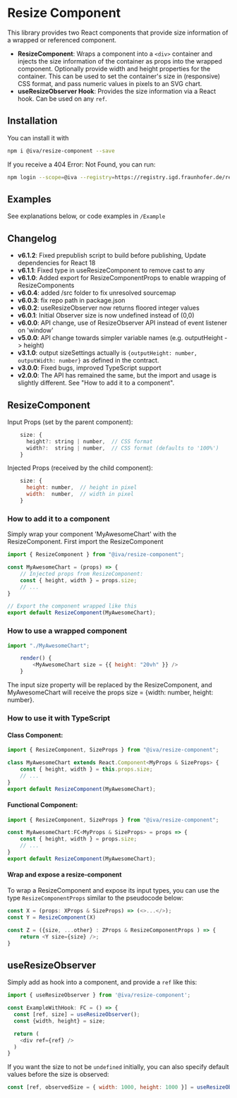 # Resize Component

This library provides two React components that provide size information of a wrapped or referenced component.
* **ResizeComponent**: Wraps a component into a `<div>` container and injects the size information of the container as props into the wrapped component. Optionally provide width and height properties for the container. This can be used to set the container's size in (responsive) CSS format, and pass numeric values in pixels to an SVG chart.
* **useResizeObserver Hook**: Provides the size information via a React hook. Can be used on any `ref`. 

## Installation
You can install it with
```bash
npm i @iva/resize-component --save
```

If you receive a 404 Error: Not Found, you can run:

```bash
npm login --scope=@iva --registry=https://registry.igd.fraunhofer.de/repository/npm-all/ --auth-type=legacy
```

## Examples

See explanations below, or code examples in `/Example`


## Changelog

* **v6.1.2**: Fixed prepublish script to build before publishing, Update dependencies for React 18
* **v6.1.1**: Fixed type in useResizeComponent to remove cast to any
* **v6.1.0**: Added export for ResizeComponentProps to enable wrapping of ResizeComponents
* **v6.0.4**: added /src folder to fix unresolved sourcemap
* **v6.0.3**: fix repo path in package.json
* **v6.0.2**: useResizeObserver now returns floored integer values
* **v6.0.1**: Initial Observer size is now undefined instead of (0,0)
* **v6.0.0**: API change, use of ResizeObserver API instead of event listener on 'window'
* **v5.0.0**: API change towards simpler variable names (e.g. outputHeight -> height)
* **v3.1.0**: output sizeSettings actually is `{outputHeight: number, outputWidth: number}` as defined in the contract.
* **v3.0.0**: Fixed bugs, improved TypeScript support
* **v2.0.0**: The API has remained the same, but the import and usage is slightly different. See "How to add it to a component".

## ResizeComponent
Input Props (set by the parent component):
```javascript
    size: {
      height?: string | number,  // CSS format
      width?:  string | number,  // CSS format (defaults to '100%')
    }
```

Injected Props (received by the child component):
```javascript
    size: {
      height: number,  // height in pixel
      width:  number,  // width in pixel
    }
```


### How to add it to a component
Simply wrap your component 'MyAwesomeChart' with the ResizeComponent. First import the ResizeComponent
```javascript
import { ResizeComponent } from "@iva/resize-component";

const MyAwesomeChart = (props) => {
    // Injected props from ResizeComponent:
    const { height, width } = props.size;
    // ...
}

// Export the component wrapped like this 
export default ResizeComponent(MyAwesomeChart);
```

### How to use a wrapped component
```javascript
import "./MyAwesomeChart";

    render() {
        <MyAwesomeChart size = {{ height: "20vh" }} />
    }
```
The input size property will be replaced by the ResizeComponent, and MyAwesomeChart will receive the props size = {width: number, height: number}.

### How to use it with TypeScript
#### Class Component:
```javascript
import { ResizeComponent, SizeProps } from "@iva/resize-component";

class MyAwesomeChart extends React.Component<MyProps & SizeProps> {
    const { height, width } = this.props.size;
    // ...
}
export default ResizeComponent(MyAwesomeChart);
```

#### Functional Component:
```javascript
import { ResizeComponent, SizeProps } from "@iva/resize-component";

const MyAwesomeChart:FC<MyProps & SizeProps> = props => {
    const { height, width } = props.size;
    // ...
}
export default ResizeComponent(MyAwesomeChart);
```

#### Wrap and expose a resize-component

To wrap a ResizeComponent and expose its input types, you can use the type `ResizeComponentProps` similar to the pseudocode below:

```typescript
const X = (props: XProps & SizeProps) => (<>...</>);
const Y = ResizeComponent(X)

const Z = ({size, ...other} : ZProps & ResizeComponentProps ) => {
    return <Y size={size} />;
}

```

## useResizeObserver
Simply add as hook into a component, and provide a `ref` like this:

```javascript
import { useResizeObserver } from '@iva/resize-component';

const ExampleWithHook: FC = () => {
  const [ref, size] = useResizeObserver();
  const {width, height} = size;

  return (
    <div ref={ref} />
  )
}
```

If you want the size to not be `undefined` initially, you can also specify default values before the size is observed:

```javascript
const [ref, observedSize = { width: 1000, height: 1000 }] = useResizeObserver();
```
